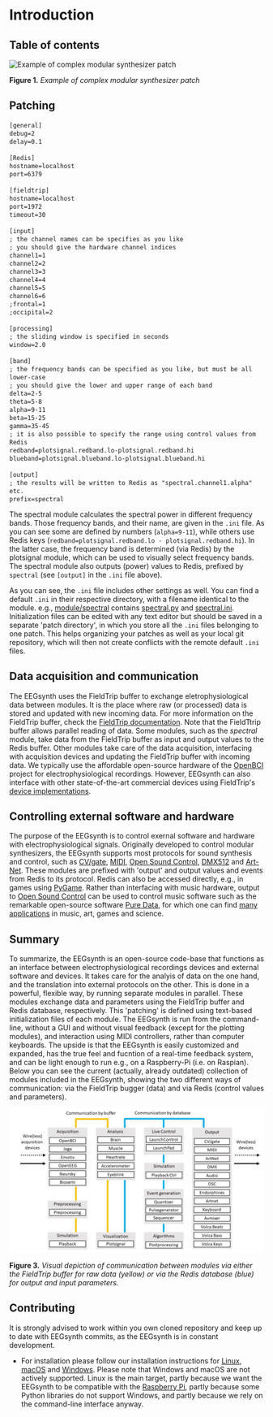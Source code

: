 # Introduction

## Table of contents

![Example of complex modular synthesizer patch](http://www.modcan.com/mainImages/bphoto/bigA.jpg "Example of complex modular synthesizer patch")

**Figure 1.** _Example of complex modular synthesizer patch_

## Patching

```
[general]
debug=2
delay=0.1

[Redis]
hostname=localhost
port=6379

[fieldtrip]
hostname=localhost
port=1972
timeout=30

[input]
; the channel names can be specifies as you like
; you should give the hardware channel indices
channel1=1
channel2=2
channel3=3
channel4=4
channel5=5
channel6=6
;frontal=1
;occipital=2

[processing]
; the sliding window is specified in seconds
window=2.0

[band]
; the frequency bands can be specified as you like, but must be all lower-case
; you should give the lower and upper range of each band
delta=2-5
theta=5-8
alpha=9-11
beta=15-25
gamma=35-45
; it is also possible to specify the range using control values from Redis
redband=plotsignal.redband.lo-plotsignal.redband.hi
blueband=plotsignal.blueband.lo-plotsignal.blueband.hi

[output]
; the results will be written to Redis as "spectral.channel1.alpha" etc.
prefix=spectral
```

The spectral module calculates the spectral power in different frequency bands. Those frequency bands, and their name, are given in the `.ini` file. As you can see some are defined by numbers (`alpha=9-11`), while others use Redis keys (`redband=plotsignal.redband.lo - plotsignal.redband.hi`). In the latter case, the frequency band is determined (via Redis) by the plotsignal module, which can be used to visually select frequency bands. The spectral module also outputs (power) values to Redis, prefixed by `spectral` (see `[output]` in the `.ini` file above).

As you can see, the `.ini` file includes other settings as well. You can find a default `.ini` in their respective directory, with a filename identical to the module. e.g., [module/spectral](https://github.com/eegsynth/eegsynth/tree/master/module/spectral) contains [spectral.py](https://github.com/eegsynth/eegsynth/blob/master/module/spectral/spectral.py) and [spectral.ini](https://github.com/eegsynth/eegsynth/blob/master/module/spectral/spectral.ini). Initialization files can be edited with any text editor but should be saved in a separate 'patch directory', in which you store all the `.ini` files belonging to one patch. This helps organizing your patches as well as your local git repository, which will then not create conflicts with the remote default `.ini` files.

## Data acquisition and communication

The EEGsynth uses the FieldTrip buffer to exchange eletrophysiological data between modules. It is the place where raw (or processed) data is stored and updated with new incoming data. For more information on the FieldTrip buffer, check the [FieldTrip documentation](http://www.fieldtriptoolbox.org/development/realtime/buffer). Note that the FieldTtrip buffer allows parallel reading of data. Some modules, such as the _spectral_ module, take data from the FieldTrip buffer as input and output values to the Redis buffer. Other modules take care of the data acquisition, interfacing with acquisition devices and updating the FieldTrip buffer with incoming data. We typically use the affordable open-source hardware of the [OpenBCI](http://openbci.org/) project for electrophysiological recordings. However, EEGsynth can also interface with other state-of-the-art commercial devices using FieldTrip's [device implementations](http://www.fieldtriptoolbox.org/development/realtime/implementation).

## Controlling external software and hardware

The purpose of the EEGsynth is to control exernal software and hardware with electrophysiological signals. Originally developed to control modular synthesizers, the EEGsynth supports most protocols for sound synthesis and control, such as [CV/gate](https://en.wikipedia.org/wiki/CV/gate), [MIDI](https://www.midi.org/), [Open Sound Control](http://opensoundcontrol.org/introduction-osc), [DMX512](https://en.wikipedia.org/wiki/DMX512) and [Art-Net](https://en.wikipedia.org/wiki/Art-Net). These modules are prefixed with 'output' and output values and events from Redis to its protocol. Redis can also be accessed directly, e.g., in games using [PyGame](https://www.pygame.org/news). Rather than interfacing with music hardware, output to [Open Sound Control](http://opensoundcontrol.org/introduction-osc) can be used to control music software such as the remarkable open-source software [Pure Data](https://puredata.info/), for which one can find [many applications](https://patchstorage.com/platform/pd-extended/) in music, art, games and science.

## Summary

To summarize, the EEGsynth is an open-source code-base that functions as an interface between electrophysiological recordings devices and external software and devices. It takes care for the analyis of data on the one hand, and the translation into external protocols on the other. This is done in a powerful, flexible way, by running separate modules in parallel. These modules exchange data and parameters using the FieldTrip buffer and Redis database, respectively. This 'patching' is defined using text-based initialization files of each module. The EEGsynth is run from the command-line, without a GUI and without visual feedback (except for the plotting modules), and interaction using MIDI controllers, rather than computer keyboards. The upside is that the EEGsynth is easily customized and expanded, has the true feel and fucntion of a real-time feedback system, and can be light enough to run e.g., on a Raspberry-Pi (i.e. on Raspian). Below you can see the current (actually, already outdated) collection of modules included in the EEGsynth, showing the two different ways of communication: via the FieldTrip bugger (data) and via Redis (control values and parameters).

![communication](figures/communication.jpg)

**Figure 3.** _Visual depiction of communication between modules via either the FieldTrip buffer for raw data (yellow) or via the Redis database (blue) for output and input parameters._

## Contributing

It is strongly advised to work within you own cloned repository and keep up to date with EEGsynth commits, as the EEGsynth is in constant development.

- For installation please follow our installation instructions for [Linux](../doc/installation-linux.md), [macOS](../doc/installation-macos.md) and [Windows](../master/doc/installation-windows.md). Please note that Windows and macOS are not actively supported. Linux is the main target, partly because we want the EEGsynth to be compatible with the [Raspberry Pi](http://raspberrypi.org), partly because some Python libraries do not support Windows, and partly because we rely on the command-line interface anyway.

